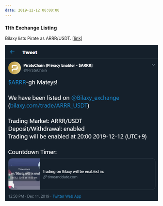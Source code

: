 ```yaml
---
date: 2019-12-12 00:00:00
---
```


### 11th Exchange Listing

Bilaxy lists Pirate as ARRR/USDT. [[link]](https://bilaxy.zendesk.com/hc/en-us/articles/360037438512-Bilaxy-lists-Pirate-Chain-ARRR-)

[![11th Exchange Listing](assets/img/posts/Bilaxy-Thing.png)](assets/img/posts/Bilaxy-Thing.png)

